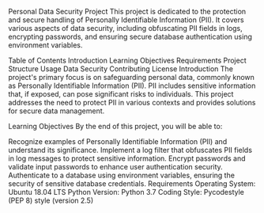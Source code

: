 Personal Data Security Project
This project is dedicated to the protection and secure handling of Personally Identifiable Information (PII). It covers various aspects of data security, including obfuscating PII fields in logs, encrypting passwords, and ensuring secure database authentication using environment variables.

Table of Contents
Introduction
Learning Objectives
Requirements
Project Structure
Usage
Data Security
Contributing
License
Introduction
The project's primary focus is on safeguarding personal data, commonly known as Personally Identifiable Information (PII). PII includes sensitive information that, if exposed, can pose significant risks to individuals. This project addresses the need to protect PII in various contexts and provides solutions for secure data management.

Learning Objectives
By the end of this project, you will be able to:

Recognize examples of Personally Identifiable Information (PII) and understand its significance.
Implement a log filter that obfuscates PII fields in log messages to protect sensitive information.
Encrypt passwords and validate input passwords to enhance user authentication security.
Authenticate to a database using environment variables, ensuring the security of sensitive database credentials.
Requirements
Operating System: Ubuntu 18.04 LTS
Python Version: Python 3.7
Coding Style: Pycodestyle (PEP 8) style (version 2.5)
